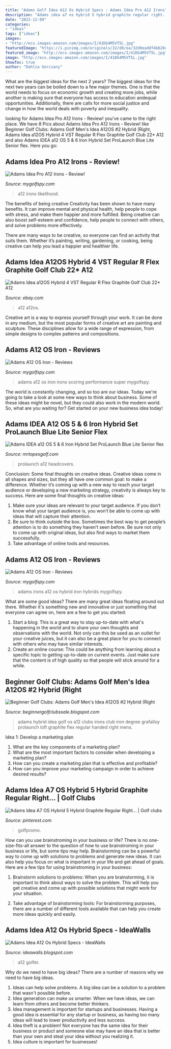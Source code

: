 ```yaml
---
title: "Adams Golf Idea A12 Os Hybrid Specs : Adams Idea Pro A12 Irons"
description: "Adams idea a7 os hybrid 5 hybrid graphite regular right..."
date: "2022-12-09"
categories:
- "ideas"
tags: ["ideas"]
images:
- "http://ecx.images-amazon.com/images/I/41DG4M5VT5L.jpg"
featuredImage: "https://i.pinimg.com/originals/32/d0/ea/32d0eaddf4b628c93c740a227665e777.jpg"
featured_image: "http://ecx.images-amazon.com/images/I/41DG4M5VT5L.jpg"
image: "http://ecx.images-amazon.com/images/I/41DG4M5VT5L.jpg"
ShowToc: true
author: "Dahlia Gorczany"
---
```



What are the biggest ideas for the next 2 years?
The biggest ideas for the next two years can be boiled down to a few major themes. One is that the world needs to focus on economic growth and creating more jobs, while another is making sure that everyone has access to education andequal opportunities. Additionally, there are calls for more social justice and change in how the world deals with poverty and inequality.

	

		
looking for Adams Idea Pro A12 Irons - Review! you've came to the right place. We have 8 Pics about Adams Idea Pro A12 Irons - Review! like Beginner Golf Clubs: Adams Golf Men&#039;s Idea A12OS #2 Hybrid (Right, Adams Idea a12OS Hybrid 4 VST Regular R Flex Graphite Golf Club 22* A12 and also Adams IDEA a12 OS 5 &amp; 6 Iron Hybrid Set ProLaunch Blue Lite Senior flex. Here you go:
		
    
## Adams Idea Pro A12 Irons - Review!

<img loading=lazy src="https://www.mygolfspy.com/wp-content/uploads/2011/09/adams-a12-iron-review-2.jpg" onerror="this.onerror=null;this.src='https://tse4.mm.bing.net/th?id=OIP.gXDlCqWtN8Vgb-tDAXYHNwHaE6&amp;pid=15.1';" alt="Adams Idea Pro A12 Irons - Review!">

_Source: mygolfspy.com_

>a12 irons likelihood. 

	

The benefits of being creative
Creativity has been shown to have many benefits. It can improve mental and physical health, help people to cope with stress, and make them happier and more fulfilled.
Being creative can also boost self-esteem and confidence, help people to connect with others, and solve problems more effectively.

There are many ways to be creative, so everyone can find an activity that suits them. Whether it’s painting, writing, gardening, or cooking, being creative can help you lead a happier and healthier life.

    
## Adams Idea A12OS Hybrid 4 VST Regular R Flex Graphite Golf Club 22* A12

<img loading=lazy src="https://i.ebayimg.com/images/g/yCcAAOSw3k9cbitA/s-l640.jpg" onerror="this.onerror=null;this.src='https://tse3.mm.bing.net/th?id=OIP.nYBm0lqyTCwFIFrsE3_WEgAAAA&amp;pid=15.1';" alt="Adams Idea a12OS Hybrid 4 VST Regular R Flex Graphite Golf Club 22* A12">

_Source: ebay.com_

>a12 a12os. 

	

Creative art is a way to express yourself through your work. It can be done in any medium, but the most popular forms of creative art are painting and sculpture. These disciplines allow for a wide range of expression, from simple designs to complex patterns and compositions.

    
## Adams A12 OS Iron - Reviews

<img loading=lazy src="http://www.mygolfspy.com/wp-content/uploads/2012/01/a120sspec.png" onerror="this.onerror=null;this.src='https://tse1.mm.bing.net/th?id=OIP.76CmZr32xxD9Jy0olLmNyQHaFo&amp;pid=15.1';" alt="Adams A12 OS Iron - Reviews">

_Source: mygolfspy.com_

>adams a12 os iron irons scoring performance super mygolfspy. 

	

The world is constantly changing, and so too are our ideas. Today we're going to take a look at some new ways to think about business. Some of these ideas might be novel, but they could also work in the modern world. So, what are you waiting for? Get started on your new business idea today!

    
## Adams IDEA A12 OS 5 &amp; 6 Iron Hybrid Set ProLaunch Blue Lite Senior Flex

<img loading=lazy src="https://cdn2.bigcommerce.com/n-pktq5q/ghg13z/products/3478/images/678715/9585-adams-idea-a12-os-5-6-iron-hybrid-set-prolaunch-blue-lite-senior-flex-headcovers-9585__89698.1506913900.1280.1280.jpg?c=2" onerror="this.onerror=null;this.src='https://tse4.mm.bing.net/th?id=OIP.Qayw5cdN9JDqfEBO0lj8gQHaFj&amp;pid=15.1';" alt="Adams IDEA a12 OS 5 &amp; 6 Iron Hybrid Set ProLaunch Blue Lite Senior flex">

_Source: mrtopesgolf.com_

>prolaunch a12 headcovers. 

	

Conclusion: Some final thoughts on creative ideas.
Creative ideas come in all shapes and sizes, but they all have one common goal: to make a difference. Whether it’s coming up with a new way to reach your target audience or developing a new marketing strategy, creativity is always key to success. Here are some final thoughts on creative ideas: 
1. Make sure your ideas are relevant to your target audience. If you don’t know what your target audience is, you won’t be able to come up with ideas that will capture their attention. 
2. Be sure to think outside the box. Sometimes the best way to get people’s attention is to do something they haven’t seen before. Be sure not only to come up with original ideas, but also find ways to market them successfully. 
3. Take advantage of online tools and resources.

    
## Adams A12 OS Iron - Reviews

<img loading=lazy src="https://www.mygolfspy.com/wp-content/uploads/2012/01/A12OS-13-9.jpg" onerror="this.onerror=null;this.src='https://tse2.mm.bing.net/th?id=OIP.-bGTXqE6Ofr7in40yaVmlQHaE6&amp;pid=15.1';" alt="Adams A12 OS Iron - Reviews">

_Source: mygolfspy.com_

>adams irons a12 os hybrid iron hybrids mygolfspy. 

	

What are some good ideas?
There are many great ideas floating around out there. Whether it's something new and innovative or just something that everyone can agree on, here are a few to get you started: 
1. Start a blog: This is a great way to stay up-to-date with what's happening in the world and to share your own thoughts and observations with the world. Not only can this be used as an outlet for your creative juices, but it can also be a great place for you to connect with others who may have similar interests. 
2. Create an online course: This could be anything from learning about a specific topic to getting up-to-date on current events. Just make sure that the content is of high quality so that people will stick around for a while. 

    
## Beginner Golf Clubs: Adams Golf Men&#039;s Idea A12OS #2 Hybrid (Right

<img loading=lazy src="http://ecx.images-amazon.com/images/I/41DG4M5VT5L.jpg" onerror="this.onerror=null;this.src='https://tse1.mm.bing.net/th?id=OIP.i1cIL6MpRlisUVOIo_lxDQHaId&amp;pid=15.1';" alt="Beginner Golf Clubs: Adams Golf Men&#039;s Idea A12OS #2 Hybrid (Right">

_Source: beginnergolfclubssale.blogspot.com_

>adams hybrid idea golf os a12 clubs irons club iron degree grafalloy prolaunch loft graphite flex regular handed right mens. 

	

Idea 1: Develop a marketing plan
1. What are the key components of a marketing plan? 
2. What are the most important factors to consider when developing a marketing plan? 
3. How can you create a marketing plan that is effective and profitable? 
4. How can you improve your marketing campaign in order to achieve desired results?

    
## Adams Idea A7 OS Hybrid 5 Hybrid Graphite Regular Right... | Golf Clubs

<img loading=lazy src="https://i.pinimg.com/originals/32/d0/ea/32d0eaddf4b628c93c740a227665e777.jpg" onerror="this.onerror=null;this.src='https://tse4.mm.bing.net/th?id=OIP.53lTGPbGIDC_T5ZX4qBlMQAAAA&amp;pid=15.1';" alt="Adams Idea A7 OS Hybrid 5 Hybrid Graphite Regular Right... | Golf clubs">

_Source: pinterest.com_

>golfpromo. 

	

How can you use brainstroming in your business or life?
There is no one-size-fits-all answer to the question of how to use brainstroming in your business or life, but some tips may help. Brainstorming can be a powerful way to come up with solutions to problems and generate new ideas. It can also help you focus on what is important in your life and get ahead of goals. Here are a few tips for using brainstroming in your business: 
1. Brainstorm solutions to problems: When you are brainstorming, it is important to think about ways to solve the problem. This will help you get creative and come up with possible solutions that might work for your situation. 

2. Take advantage of brainstorming tools: For brainstorming purposes, there are a number of different tools available that can help you create more ideas quickly and easily.

    
## Adams Idea A12 Os Hybrid Specs - IdeaWalls

<img loading=lazy src="https://i.ytimg.com/vi/NvTCsOL6trk/maxresdefault.jpg" onerror="this.onerror=null;this.src='https://tse3.mm.bing.net/th?id=OIP.-5Te35XVouo2oXUc7_PcJwHaEK&amp;pid=15.1';" alt="Adams Idea A12 Os Hybrid Specs - IdeaWalls">

_Source: ideawalls.blogspot.com_

>a12 golfer. 

	

Why do we need to have big ideas?
There are a number of reasons why we need to have big ideas. 
1. Ideas can help solve problems. A big idea can be a solution to a problem that wasn't possible before. 
2. Idea generation can make us smarter. When we have ideas, we can learn from others and become better thinkers. 
3. Idea management is important for startups and businesses. Having a good idea is essential for any startup or business, as having too many ideas will lead to lower productivity and less success. 
4. Idea theft is a problem! Not everyone has the same idea for their business or product and someone else may have an idea that is better than your own and steal your idea without you realizing it. 
5. Idea culture is important for businesses!

